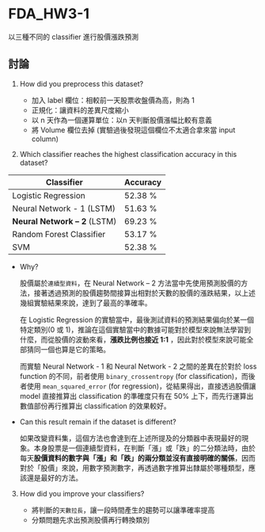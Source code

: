# FDA_HW3-1

以三種不同的 classifier 進行股價漲跌預測

## 討論

1. How did you preprocess this dataset? 

	- 加入 label 欄位：相較前一天股票收盤價為高，則為 1
	- 正規化：讓資料的差異尺度縮小 
	- 以 n 天作為一個運算單位：以n 天判斷股價漲幅比較有意義 
	- 將 Volume 欄位去掉 (實驗過後發現這個欄位不太適合拿來當 input column)

2. Which classifier reaches the highest classification accuracy in this dataset? 
	
| Classifier                    | Accuracy |
| ----------------------------- | -------- |
| Logistic Regression           | 52.38 %  |
| Neural Network - 1 (LSTM)     | 51.63 %  |
| **Neural Network – 2** (LSTM) | 69.23 %  |
| Random Forest Classifier      | 53.17 %  |
| SVM                           | 52.38 %  |


- Why? 	

	股價屬於`連續型資料`，在 Neural Network – 2 方法當中先使用預測股價的方法，接著透過預測的股價趨勢間接算出相對於天數的股價的漲跌結果，以上述幾組實驗結果來說，達到了最高的準確率。  
	
	在 Logistic Regression 的實驗當中，最後測試資料的預測結果偏向於某一個特定類別(0 或 1)，推論在這個實驗當中的數據可能對於模型來說無法學習到什麼，而從股價的波動來看，**漲跌比例也接近 1:1** ，因此對於模型來說可能全部猜同一個也算是它的策略。  
	
	而實驗 Neural Network - 1 和 Neural Network - 2 之間的差異在於對於 loss function 的不同，前者使用 `binary_crossentropy` (for classification)，而後者使用 `mean_squared_error` (for regression)，從結果得出，直接透過股價讓 model 直接推算出 classification 的準確度只有在 50% 上下，而先行運算出數值部份再行推算出 classification 的效果較好。  

- Can this result remain if the dataset is different?

	如果改變資料集，這個方法也會達到在上述所提及的分類器中表現最好的現象。本身股票是一個連續型資料，在判斷「漲」或「跌」的二分類法時，由於每天**股價資料的數字與「漲」和「跌」的兩分類並沒有直接明確的關係**，因而對於「股價」來說，用數字預測數字，再透過數字推算出隸屬於哪種類型，應該還是最好的方法。 

3. How did you improve your classifiers? 

	- 將判斷的`天數拉長`，讓一段時間產生的趨勢可以讓準確率提高
	- 分類問題先求出預測股價再行轉換類別

